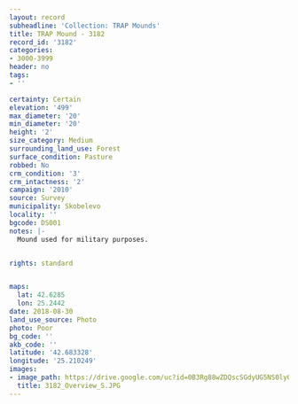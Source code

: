 ```yaml
---
layout: record
subheadline: 'Collection: TRAP Mounds'
title: TRAP Mound - 3182
record_id: '3182'
categories:
- 3000-3999
header: no
tags:
- ''

certainty: Certain
elevation: '499'
max_diameter: '20'
min_diameter: '20'
height: '2'
size_category: Medium
surrounding_land_use: Forest
surface_condition: Pasture
robbed: No
crm_condition: '3'
crm_intactness: '2'
campaign: '2010'
source: Survey
municipality: Skobelevo
locality: ''
bgcode: DS001
notes: |-
  Mound used for military purposes.


rights: standard


maps:
  lat: 42.6285
  lon: 25.2442
date: 2018-08-30
land_use_source: Photo
photo: Poor
bg_code: ''
akb_code: ''
latitude: '42.683328'
longitude: '25.210249'
images:
- image_path: https://drive.google.com/uc?id=0B3Rg88wZDQscSGdyUG5NS0lyQU0
  title: 3182_Overview_S.JPG
---
```

